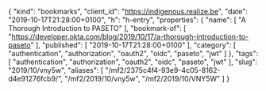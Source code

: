 {
  "kind": "bookmarks",
  "client_id": "https://indigenous.realize.be",
  "date": "2019-10-17T21:28:00+0100",
  "h": "h-entry",
  "properties": {
    "name": [
      "A Thorough Introduction to PASETO"
    ],
    "bookmark-of": [
      "https://developer.okta.com/blog/2019/10/17/a-thorough-introduction-to-paseto"
    ],
    "published": [
      "2019-10-17T21:28:00+0100"
    ],
    "category": [
      "authentication",
      "authorization",
      "oauth2",
      "oidc",
      "paseto",
      "jwt"
    ]
  },
  "tags": [
    "authentication",
    "authorization",
    "oauth2",
    "oidc",
    "paseto",
    "jwt"
  ],
  "slug": "2019/10/vny5w",
  "aliases": [
    "/mf2/2375c4f4-93e9-4c05-8162-d4e91276fcb9/",
    "/mf2/2019/10/vny5w",
    "/mf2/2019/10/VNY5W"
  ]
}
